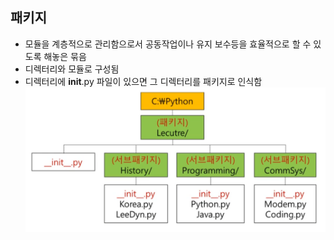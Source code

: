 
## 패키지

- 모듈을 계층적으로 관리함으로서 공동작업이나 유지 보수등을 효율적으로 할 수 있도록 해놓은 묶음
- 디렉터리와 모듈로 구성됨
- 디렉터리에 __init__.py 파일이 있으면 그 디렉터리를 패키지로 인식함
  ![패키지구조](https://github.com/greenideology/self_study/blob/main/picture/%EC%8A%A4%ED%81%AC%EB%A6%B0%EC%83%B7(4).png)


